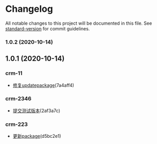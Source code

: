 # Changelog

All notable changes to this project will be documented in this file. See [standard-version](https://github.com/conventional-changelog/standard-version) for commit guidelines.

### 1.0.2 (2020-10-14)

## 1.0.1 (2020-10-14)

### crm-11

- 
    [修复updatepackage](https://jira.forceclouds.com/browse/crm-11)(7a4aff4)






### crm-2346

- 
    [提交测试版本](https://jira.forceclouds.com/browse/crm-2346)(2af3a7c)






### crm-223

- 
    [更新package](https://jira.forceclouds.com/browse/crm-223)(d5bc2e1)
